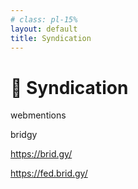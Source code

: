 ```yaml
---
# class: pl-15%
layout: default
title: Syndication
---
```


<h1>📢 Syndication</h1>

<Transform scale="0.9">

webmentions

bridgy

https://brid.gy/

https://fed.brid.gy/

</Transform>
